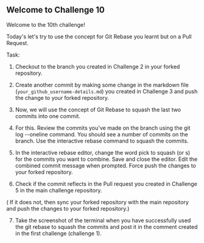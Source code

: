 ## Welcome to Challenge 10

Welcome to the 10th challenge!

Today's let's try to use the concept for Git Rebase you learnt but on a Pull Request.

Task:

1. Checkout to the branch you created in Challenge 2 in your forked repository.

2. Create another commit by making some change in the markdown file (`your_github_username-details.md`) you created in Challenge 3 and push the change to your forked repository.

3. Now, we will use the concept of Git Rebase to squash the last two commits into one commit.

4. For this. Review the commits you've made on the branch using the git log --oneline command. You should see a number of commits on the branch. Use the interactive rebase command to squash the commits.

5. In the interactive rebase editor, change the word pick to squash (or s) for the commits you want to combine. Save and close the editor. Edit the combined commit message when prompted. Force push the changes to your forked repository.

6. Check if the commit reflects in the Pull request you created in Challenge 5 in the main challenge repository.

( If it does not, then sync your forked repository with the main repository and push the changes to your forked repository.)

7. Take the screenshot of the terminal when you have successfully used the git rebase to squash the commits and post it in the comment created in the first challenge (challenge 1).
